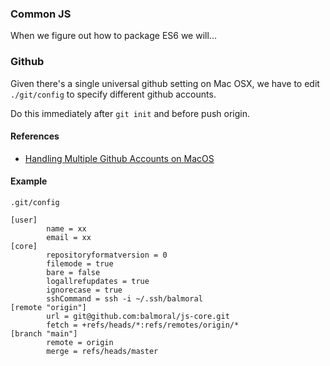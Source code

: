 ### Common JS

When we figure out how to package ES6 we will...

### Github

Given there's a single universal github setting on Mac OSX,
we have to edit `./git/config` to specify different github accounts.

Do this immediately after `git init` and before push origin.

#### References

* [Handling Multiple Github Accounts on MacOS](https://gist.github.com/Jonalogy/54091c98946cfe4f8cdab2bea79430f9)

#### Example

`.git/config`

```
[user]
        name = xx
        email = xx
[core]
        repositoryformatversion = 0
        filemode = true
        bare = false
        logallrefupdates = true
        ignorecase = true
        sshCommand = ssh -i ~/.ssh/balmoral
[remote "origin"]
        url = git@github.com:balmoral/js-core.git
        fetch = +refs/heads/*:refs/remotes/origin/*
[branch "main"]
        remote = origin
        merge = refs/heads/master
```

